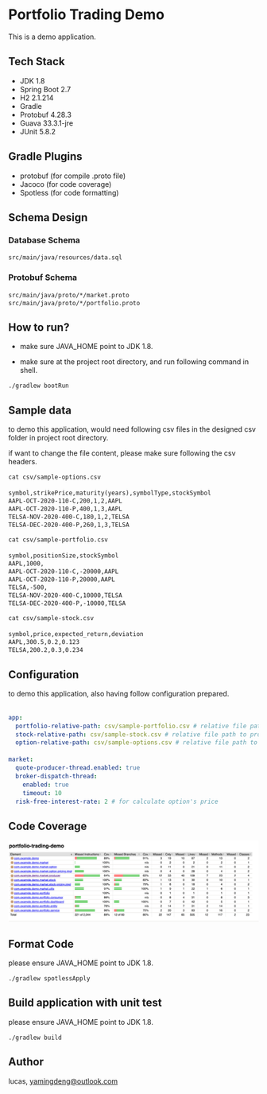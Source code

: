 # Portfolio Trading Demo

This is a demo application.

## Tech Stack

- JDK 1.8
- Spring Boot 2.7
- H2 2.1.214
- Gradle
- Protobuf 4.28.3
- Guava 33.3.1-jre
- JUnit 5.8.2

## Gradle Plugins

- protobuf (for compile .proto file)
- Jacoco (for code coverage)
- Spotless (for code formatting)

## Schema Design

### Database Schema

```
src/main/java/resources/data.sql
```

### Protobuf Schema

```
src/main/java/proto/*/market.proto
src/main/java/proto/*/portfolio.proto
```

## How to run?

* make sure JAVA_HOME point to JDK 1.8.

* make sure at the project root directory, and run following command in shell.

```shell
./gradlew bootRun
```

## Sample data

to demo this application, would need following csv files in the designed csv folder in project root directory.

if want to change the file content, please make sure following the csv headers.

```shell
cat csv/sample-options.csv

symbol,strikePrice,maturity(years),symbolType,stockSymbol
AAPL-OCT-2020-110-C,200,1,2,AAPL
AAPL-OCT-2020-110-P,400,1,3,AAPL
TELSA-NOV-2020-400-C,180,1,2,TELSA
TELSA-DEC-2020-400-P,260,1,3,TELSA

```

```shell
cat csv/sample-portfolio.csv

symbol,positionSize,stockSymbol
AAPL,1000,
AAPL-OCT-2020-110-C,-20000,AAPL
AAPL-OCT-2020-110-P,20000,AAPL
TELSA,-500,
TELSA-NOV-2020-400-C,10000,TELSA
TELSA-DEC-2020-400-P,-10000,TELSA

```

```shell
cat csv/sample-stock.csv

symbol,price,expected_return,deviation
AAPL,300.5,0.2,0.123
TELSA,200.2,0.3,0.234

```

## Configuration

to demo this application, also having follow configuration prepared.

```yaml

app:
  portfolio-relative-path: csv/sample-portfolio.csv # relative file path to project root directory
  stock-relative-path: csv/sample-stock.csv # relative file path to project root directory
  option-relative-path: csv/sample-options.csv # relative file path to project root directory

market:
  quote-producer-thread.enabled: true
  broker-dispatch-thread:
    enabled: true
    timeout: 10
  risk-free-interest-rate: 2 # for calculate option's price

```

## Code Coverage

![Code Coverage](code-coverage-report.png)

## Format Code

please ensure JAVA_HOME point to JDK 1.8.

```shell
./gradlew spotlessApply
```

## Build application with unit test

please ensure JAVA_HOME point to JDK 1.8.

```shell
./gradlew build
```

## Author

lucas, yamingdeng@outlook.com

